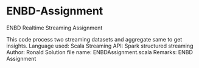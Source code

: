 # ENBD-Assignment
ENBD Realtime Streaming Assignment

This code process two streaming datasets and aggregate same to get insights.
Language used: Scala
Streaming API: Spark structured streaming
Author: Ronald
Solution file name: ENBDAssignment.scala
Remarks: ENBD Assignment

 
